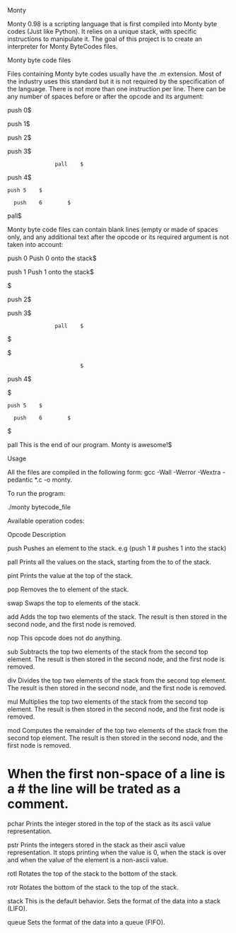 
Monty

Monty 0.98 is a scripting language that is first compiled into Monty byte codes (Just like Python). It relies on a unique stack, with specific instructions to manipulate it. The goal of this project is to create an interpreter for Monty ByteCodes files.


Monty byte code files

Files containing Monty byte codes usually have the .m extension. Most of the industry uses this standard but it is not required by the specification of the language. There is not more than one instruction per line. There can be any number of spaces before or after the opcode and its argument:

 push 0$

push 1$

push 2$

  push 3$

                   pall    $

push 4$

    push 5    $

      push    6        $

pall$


Monty byte code files can contain blank lines (empty or made of spaces only, and any additional text after the opcode or its required argument is not taken into account:

push 0 Push 0 onto the stack$

push 1 Push 1 onto the stack$

$

push 2$

  push 3$

                   pall    $

$

$

                           $

push 4$

$

    push 5    $

      push    6        $

$

pall This is the end of our program. Monty is awesome!$


Usage

All the files are compiled in the following form:
 gcc -Wall -Werror -Wextra -pedantic *.c -o monty.


To run the program:

 ./monty bytecode_file

Available operation codes:



Opcode	Description

push	Pushes an element to the stack. e.g (push 1 # pushes 1 into the stack)

pall	Prints all the values on the stack, starting from the to of the stack.

pint	Prints the value at the top of the stack.

pop	Removes the to element of the stack.

swap	Swaps the top to elements of the stack.

add	Adds the top two elements of the stack. The result is then stored in the second node, and the first node is removed.

nop	This opcode does not do anything.

sub	Subtracts the top two elements of the stack from the second top element. The result is then stored in the second node, and the first node is removed.

div	Divides the top two elements of the stack from the second top element. The result is then stored in the second node, and the first node is removed.

mul	Multiplies the top two elements of the stack from the second top element. The result is then stored in the second node, and the first node is removed.

mod	Computes the remainder of the top two elements of the stack from the second top element. The result is then stored in the second node, and the first node is removed.

#	When the first non-space of a line is a # the line will be trated as a comment.

pchar	Prints the integer stored in the top of the stack as its ascii value representation.

pstr	Prints the integers stored in the stack as their ascii value representation. It stops printing when the value is 0, when the stack is over and when the value of the element is a non-ascii value.

rotl	Rotates the top of the stack to the bottom of the stack.

rotr	Rotates the bottom of the stack to the top of the stack.

stack	This is the default behavior. Sets the format of the data into a stack (LIFO).

queue	Sets the format of the data into a queue (FIFO).
